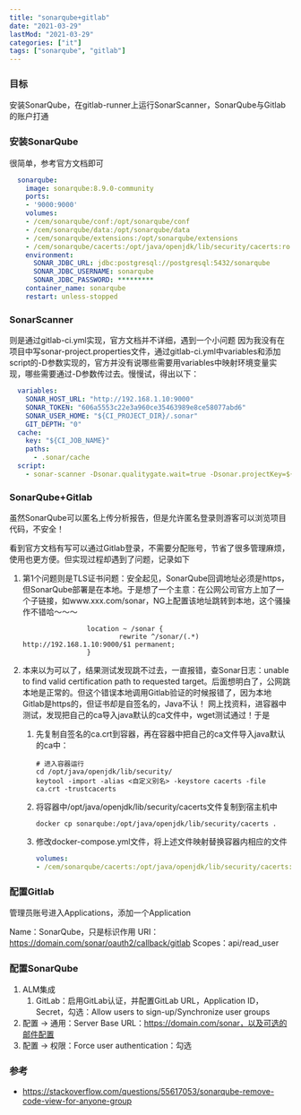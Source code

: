 ```yaml
---
title: "sonarqube+gitlab"
date: "2021-03-29"
lastMod: "2021-03-29"
categories: ["it"]
tags: ["sonarqube", "gitlab"]
---
```


### 目标

安装SonarQube，在gitlab-runner上运行SonarScanner，SonarQube与Gitlab的账户打通

### 安装SonarQube

很简单，参考官方文档即可

```yaml
  sonarqube:
    image: sonarqube:8.9.0-community
    ports:
    - '9000:9000'
    volumes:
    - /cem/sonarqube/conf:/opt/sonarqube/conf
    - /cem/sonarqube/data:/opt/sonarqube/data
    - /cem/sonarqube/extensions:/opt/sonarqube/extensions
    - /cem/sonarqube/cacerts:/opt/java/openjdk/lib/security/cacerts:ro
    environment:
      SONAR_JDBC_URL: jdbc:postgresql://postgresql:5432/sonarqube
      SONAR_JDBC_USERNAME: sonarqube
      SONAR_JDBC_PASSWORD: *********
    container_name: sonarqube
    restart: unless-stopped
```

### SonarScanner

则是通过gitlab-ci.yml实现，官方文档并不详细，遇到一个小问题
因为我没有在项目中写sonar-project.properties文件，通过gitlab-ci.yml中variables和添加script的-D参数实现的，官方并没有说哪些需要用variables中映射环境变量实现，哪些需要通过-D参数传过去。慢慢试，得出以下：

```yaml
  variables:
    SONAR_HOST_URL: "http://192.168.1.10:9000"
    SONAR_TOKEN: "606a5553c22e3a960ce35463989e8ce58077abd6"
    SONAR_USER_HOME: "${CI_PROJECT_DIR}/.sonar"
    GIT_DEPTH: "0"
  cache:
    key: "${CI_JOB_NAME}"
    paths:
      - .sonar/cache
  script:
    - sonar-scanner -Dsonar.qualitygate.wait=true -Dsonar.projectKey=${CI_PROJECT_NAMESPACE}:${CI_PROJECT_NAME} -Dsonar.exclusions=pb/*
```

### SonarQube+Gitlab

虽然SonarQube可以匿名上传分析报告，但是允许匿名登录则游客可以浏览项目代码，不安全！

看到官方文档有写可以通过Gitlab登录，不需要分配账号，节省了很多管理麻烦，使用也更方便。但实现过程却遇到了问题，记录如下

1. 第1个问题则是TLS证书问题：安全起见，SonarQube回调地址必须是https，但SonarQube部署是在本地。于是想了一个主意：在公网公司官方上加了一个子链接，如www.xxx.com/sonar，NG上配置该地址跳转到本地，这个骚操作不错哈～～～
   
   ```nginx
                   location ~ /sonar {
                           rewrite ^/sonar/(.*) http://192.168.1.10:9000/$1 permanent;
                   }
   ```

2. 本来以为可以了，结果测试发现跳不过去，一直报错，查Sonar日志：unable to find valid certification path to requested target。后面想明白了，公网跳本地是正常的。但这个错误本地调用Gitlab验证的时候报错了，因为本地Gitlab是https的，但证书却是自签名的，Java不认！
    网上找资料，进容器中测试，发现把自己的ca导入java默认的ca文件中，wget测试通过！于是
   
   1. 先复制自签名的ca.crt到容器，再在容器中把自己的ca文件导入java默认的ca中：
      
      ```shell
      # 进入容器运行
      cd /opt/java/openjdk/lib/security/
      keytool -import -alias <自定义别名> -keystore cacerts -file ca.crt -trustcacerts
      ```
   
   2. 将容器中/opt/java/openjdk/lib/security/cacerts文件复制到宿主机中
      
      ```shell
      docker cp sonarqube:/opt/java/openjdk/lib/security/cacerts .
      ```
   
   3. 修改docker-compose.yml文件，将上述文件映射替换容器内相应的文件
      
      ```yaml
      volumes:
      - /cem/sonarqube/cacerts:/opt/java/openjdk/lib/security/cacerts:ro
      ```

### 配置Gitlab

管理员账号进入Applications，添加一个Application

Name：SonarQube，只是标识作用
URI：https://domain.com/sonar/oauth2/callback/gitlab
Scopes：api/read_user

### 配置SonarQube

1. ALM集成
   1. GitLab：启用GitLab认证，并配置GitLab URL，Application ID，Secret，勾选：Allow users to sign-up/Synchronize user groups
2. 配置 -> 通用：Server Base URL：https://domain.com/sonar，以及可选的邮件配置
3. 配置 -> 权限：Force user authentication：勾选

### 参考
- <https://stackoverflow.com/questions/55617053/sonarqube-remove-code-view-for-anyone-group>